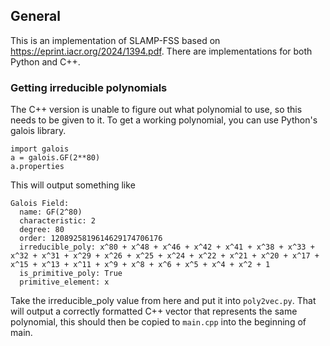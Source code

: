 ## General
This is an implementation of SLAMP-FSS based on https://eprint.iacr.org/2024/1394.pdf. There are implementations for both Python and C++.
### Getting irreducible polynomials
The C++ version is unable to figure out what polynomial to use, so this needs to be given to it. To get a working polynomial, you can use Python's galois library.
```
import galois
a = galois.GF(2**80)
a.properties
```
This will output something like
```
Galois Field:
  name: GF(2^80)
  characteristic: 2
  degree: 80
  order: 1208925819614629174706176
  irreducible_poly: x^80 + x^48 + x^46 + x^42 + x^41 + x^38 + x^33 + x^32 + x^31 + x^29 + x^26 + x^25 + x^24 + x^22 + x^21 + x^20 + x^17 + x^15 + x^13 + x^11 + x^9 + x^8 + x^6 + x^5 + x^4 + x^2 + 1
  is_primitive_poly: True
  primitive_element: x
```
Take the irreducible_poly value from here and put it into `poly2vec.py`. That will output a correctly formatted C++ vector that represents the same polynomial, this should then be copied to `main.cpp` into the beginning of main.